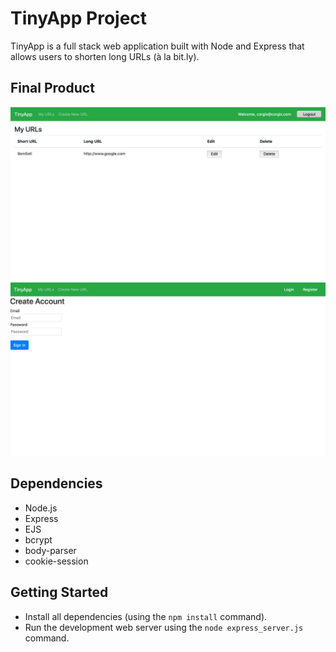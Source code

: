# TinyApp Project

TinyApp is a full stack web application built with Node and Express that allows users to shorten long URLs (à la bit.ly).

## Final Product

!["Screenshot for urls page"](https://github.com/httj2/tinyApp/blob/master/doc/urls-page.png)
!["Screenshot for register page"](https://github.com/httj2/tinyApp/blob/master/doc/register-page.png)
<!-- !["Screenshot for register page"](https://github.com/httj2/tinyApp/blob/master/doc/register-page.png) -->

## Dependencies

- Node.js
- Express
- EJS
- bcrypt
- body-parser
- cookie-session

## Getting Started

- Install all dependencies (using the `npm install` command).
- Run the development web server using the `node express_server.js` command.